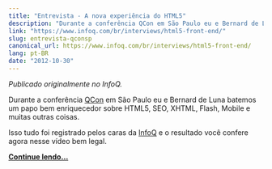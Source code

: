 ```yaml
---
title: "Entrevista - A nova experiência do HTML5"
description: "Durante a conferência QCon em São Paulo eu e Bernard de Luna batemos um papo bem enriquecedor sobre HTML5, SEO, XHTML, Flash, Mobile e muitas outras coisas."
link: "https://www.infoq.com/br/interviews/html5-front-end/"
slug: entrevista-qconsp
canonical_url: https://www.infoq.com/br/interviews/html5-front-end/
lang: pt-BR
date: "2012-10-30"
---
```


<!-- <p><a href="https://www.infoq.com/br/interviews/html5-front-end/" target="_blank"><img src="/static/img/posts/entrevista-qconsp.jpg"/></a></p> -->

_Publicado originalmente no InfoQ._

Durante a conferência [QCon](http://www.qconsp.com/) em São Paulo eu e Bernard de Luna batemos um papo bem enriquecedor sobre HTML5, SEO, XHTML, Flash, Mobile e muitas outras coisas.

Isso tudo foi registrado pelos caras da [InfoQ](https://www.infoq.com/br/interviews/html5-front-end/) e o resultado você confere agora nesse vídeo bem legal.

[**Continue lendo…**](https://www.infoq.com/br/interviews/html5-front-end/)
